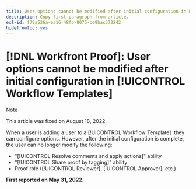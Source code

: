 ```yaml
---
title: User options cannot be modified after initial configuration in Workflow Templates
description: Copy first paragraph from article.
exl-id: f79a536a-ea16-48fb-8075-be9bac372242
hidefromtoc: yes
---
```

# [!DNL Workfront Proof]: User options cannot be modified after initial configuration in [!UICONTROL Workflow Templates]

>[!NOTE]
>
>This article was fixed on August 18, 2022.

When a user is adding a user to a [!UICONTROL Workflow Template], they can configure options. However, after the initial configuration is complete, the user can no longer modify the following:

* "[!UICONTROL Resolve comments and apply actions]" ability
* "[!UICONTROL Share proof by tagging]" ability
* Proof role ([!UICONTROL Reviewer], [!UICONTROL Approver], etc.)

**First reported on May 31, 2022.**
